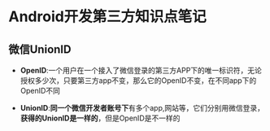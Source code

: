 # Android开发第三方知识点笔记

## 微信UnionID

* **OpenID**:一个用户在一个接入了微信登录的第三方APP下的唯一标识符，无论授权多少次，只要第三方app不变，那么它的OpenID不变，在不同app下的OpenID不同

* **UnionID**:**同一个微信开发者账号下**有多个app,网站等，它们分别用微信登录，**获得的UnionID是一样的**，但是OpenID是不一样的